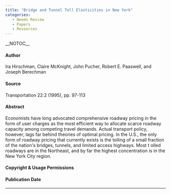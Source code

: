 ```yaml
---
title: "Bridge and Tunnel Toll Elasticities in New York"
categories:
   - Needs Review
   - Papers
   - Resources
---
```


\_\_NOTOC\_\_

#### Author

Ira Hirschman, Claire McKnight, John Pucher, Robert E. Paaswell, and Joseph Berechman

#### Source

Transportation 22:2 (1995), pp. 97-113

#### Abstract

Economists have long advocated comprehensive roadway pricing in the form of user charges as the most efficient way to allocate scarce roadway capacity among competing travel demands. Actual transport policy, however, lags far behind theories of optimal pricing. In the U.S., the only form of roadway pricing that currently exists is the tolling of a small fraction of the nation's bridges, tunnels, and limited access highways. Most t olled roadways are in the Northeast, and by far the highest concentration is in the New York City region.

#### Copyright & Usage Permissions

#### Publication Date

------------------------------------------------------------------------

<comments />

